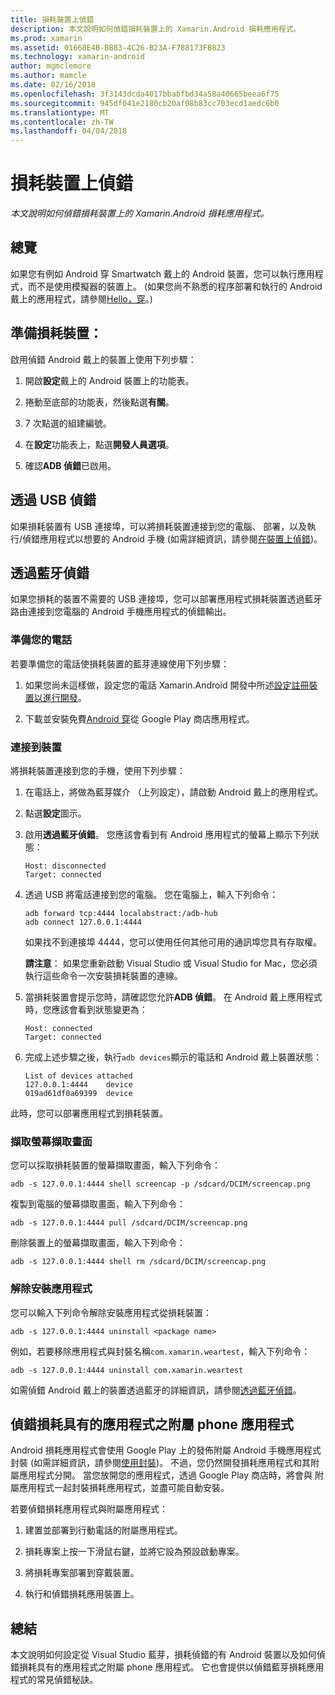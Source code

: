 ```yaml
---
title: 損耗裝置上偵錯
description: 本文說明如何偵錯損耗裝置上的 Xamarin.Android 損耗應用程式。
ms.prod: xamarin
ms.assetid: 01668E4B-BB83-4C26-B23A-F788173FB823
ms.technology: xamarin-android
author: mgmclemore
ms.author: mamcle
ms.date: 02/16/2018
ms.openlocfilehash: 3f3143dcda4017bbabfbd34a58a40665beea6f75
ms.sourcegitcommit: 945df041e2180cb20af08b83cc703ecd1aedc6b0
ms.translationtype: MT
ms.contentlocale: zh-TW
ms.lasthandoff: 04/04/2018
---
```

# <a name="debug-on-a-wear-device"></a>損耗裝置上偵錯

_本文說明如何偵錯損耗裝置上的 Xamarin.Android 損耗應用程式。_


## <a name="overview"></a>總覽

如果您有例如 Android 穿 Smartwatch 戴上的 Android 裝置，您可以執行應用程式，而不是使用模擬器的裝置上。 (如果您尚不熟悉的程序部署和執行的 Android 戴上的應用程式，請參閱[Hello，穿](~/android/wear/get-started/hello-wear.md)。)

## <a name="prepare-the-wear-device"></a>準備損耗裝置：

啟用偵錯 Android 戴上的裝置上使用下列步驟：

1.  開啟**設定**戴上的 Android 裝置上的功能表。

2.  捲動至底部的功能表，然後點選**有關**。

3.  7 次點選的組建編號。

4.  在**設定**功能表上，點選**開發人員選項**。

5.  確認**ADB 偵錯**已啟用。


## <a name="debugging-over-usb"></a>透過 USB 偵錯

如果損耗裝置有 USB 連接埠，可以將損耗裝置連接到您的電腦、 部署，以及執行/偵錯應用程式以想要的 Android 手機 (如需詳細資訊，請參閱[在裝置上偵錯](~/android/deploy-test/debugging/debug-on-device.md))。


## <a name="debugging-over-bluetooth"></a>透過藍牙偵錯

如果您損耗的裝置不需要的 USB 連接埠，您可以部署應用程式損耗裝置透過藍牙路由連接到您電腦的 Android 手機應用程式的偵錯輸出。 

### <a name="prepare-your-phone"></a>準備您的電話

若要準備您的電話使損耗裝置的藍芽連線使用下列步驟： 

1.  如果您尚未這樣做，設定您的電話 Xamarin.Android 開發中所述[設定註冊裝置以進行開發](~/android/get-started/installation/set-up-device-for-development.md)。

2.  下載並安裝免費[Android 穿](https://play.google.com/store/apps/details?id=com.google.android.wearable.app)從 Google Play 商店應用程式。

### <a name="connect-the-device"></a>連接到裝置

將損耗裝置連接到您的手機，使用下列步驟：

1.  在電話上，將做為藍芽媒介 （上列設定），請啟動 Android 戴上的應用程式。 

2.  點選**設定**圖示。

3.  啟用**透過藍牙偵錯**。 您應該會看到有 Android 應用程式的螢幕上顯示下列狀態：

        Host: disconnected
        Target: connected

4.  透過 USB 將電話連接到您的電腦。 您在電腦上，輸入下列命令：

    ```shell
    adb forward tcp:4444 localabstract:/adb-hub
    adb connect 127.0.0.1:4444
    ```

    如果找不到連接埠 4444，您可以使用任何其他可用的通訊埠您具有存取權。 

    **請注意**： 如果您重新啟動 Visual Studio 或 Visual Studio for Mac，您必須執行這些命令一次安裝損耗裝置的連線。

5.  當損耗裝置會提示您時，請確認您允許**ADB 偵錯**。 在 Android 戴上應用程式時，您應該會看到狀態變更為：

        Host: connected
        Target: connected

6.  完成上述步驟之後，執行`adb devices`顯示的電話和 Android 戴上裝置狀態：

        List of devices attached
        127.0.0.1:4444    device
        019ad61df0a69399  device

此時，您可以部署應用程式到損耗裝置。

<a name="screenshots" />

### <a name="taking-screenshots"></a>擷取螢幕擷取畫面

您可以採取損耗裝置的螢幕擷取畫面，輸入下列命令： 

```shell
adb -s 127.0.0.1:4444 shell screencap -p /sdcard/DCIM/screencap.png
```

複製到電腦的螢幕擷取畫面，輸入下列命令：

```shell
adb -s 127.0.0.1:4444 pull /sdcard/DCIM/screencap.png
```

刪除裝置上的螢幕擷取畫面，輸入下列命令：

```shell
adb -s 127.0.0.1:4444 shell rm /sdcard/DCIM/screencap.png
```


### <a name="uninstalling-an-app"></a>解除安裝應用程式

您可以輸入下列命令解除安裝應用程式從損耗裝置：

```shell
adb -s 127.0.0.1:4444 uninstall <package name>
```

例如，若要移除應用程式與封裝名稱`com.xamarin.weartest`，輸入下列命令：

```shell
adb -s 127.0.0.1:4444 uninstall com.xamarin.weartest
```

如需偵錯 Android 戴上的裝置透過藍牙的詳細資訊，請參閱[透過藍牙偵錯](https://developer.android.com/training/wearables/apps/bt-debugging.html)。


## <a name="debugging-a-wear-app-with-a-companion-phone-app"></a>偵錯損耗具有的應用程式之附屬 phone 應用程式

Android 損耗應用程式會使用 Google Play 上的發佈附屬 Android 手機應用程式封裝 (如需詳細資訊，請參閱[使用封裝](~/android/wear/deploy-test/packaging.md))。 不過，您仍然開發損耗應用程式和其附屬應用程式分開。 當您放開您的應用程式，透過 Google Play 商店時，將會與 附屬應用程式一起封裝損耗應用程式，並盡可能自動安裝。

若要偵錯損耗應用程式與附屬應用程式： 

1.  建置並部署到行動電話的附屬應用程式。

2.  損耗專案上按一下滑鼠右鍵，並將它設為預設啟動專案。

3.  將損耗專案部署到穿戴裝置。

4.  執行和偵錯損耗應用裝置上。

 
## <a name="summary"></a>總結

本文說明如何設定從 Visual Studio 藍芽，損耗偵錯的有 Android 裝置以及如何偵錯損耗具有的應用程式之附屬 phone 應用程式。 它也會提供以偵錯藍芽損耗應用程式的常見偵錯秘訣。
